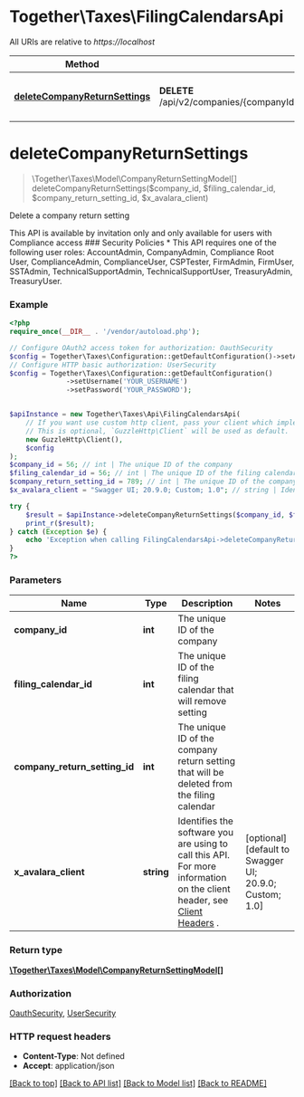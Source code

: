 # Together\Taxes\FilingCalendarsApi

All URIs are relative to *https://localhost*

Method | HTTP request | Description
------------- | ------------- | -------------
[**deleteCompanyReturnSettings**](FilingCalendarsApi.md#deleteCompanyReturnSettings) | **DELETE** /api/v2/companies/{companyId}/filingcalendars/{filingCalendarId}/setting/{companyReturnSettingId} | Delete a company return setting


# **deleteCompanyReturnSettings**
> \Together\Taxes\Model\CompanyReturnSettingModel[] deleteCompanyReturnSettings($company_id, $filing_calendar_id, $company_return_setting_id, $x_avalara_client)

Delete a company return setting

This API is available by invitation only and only available for users with Compliance access  ### Security Policies  * This API requires one of the following user roles: AccountAdmin, CompanyAdmin, Compliance Root User, ComplianceAdmin, ComplianceUser, CSPTester, FirmAdmin, FirmUser, SSTAdmin, TechnicalSupportAdmin, TechnicalSupportUser, TreasuryAdmin, TreasuryUser.

### Example
```php
<?php
require_once(__DIR__ . '/vendor/autoload.php');

// Configure OAuth2 access token for authorization: OauthSecurity
$config = Together\Taxes\Configuration::getDefaultConfiguration()->setAccessToken('YOUR_ACCESS_TOKEN');
// Configure HTTP basic authorization: UserSecurity
$config = Together\Taxes\Configuration::getDefaultConfiguration()
              ->setUsername('YOUR_USERNAME')
              ->setPassword('YOUR_PASSWORD');


$apiInstance = new Together\Taxes\Api\FilingCalendarsApi(
    // If you want use custom http client, pass your client which implements `GuzzleHttp\ClientInterface`.
    // This is optional, `GuzzleHttp\Client` will be used as default.
    new GuzzleHttp\Client(),
    $config
);
$company_id = 56; // int | The unique ID of the company
$filing_calendar_id = 56; // int | The unique ID of the filing calendar that will remove setting
$company_return_setting_id = 789; // int | The unique ID of the company return setting that will be deleted from the filing calendar
$x_avalara_client = "Swagger UI; 20.9.0; Custom; 1.0"; // string | Identifies the software you are using to call this API.  For more information on the client header, see [Client Headers](https://developer.avalara.com/avatax/client-headers/) .

try {
    $result = $apiInstance->deleteCompanyReturnSettings($company_id, $filing_calendar_id, $company_return_setting_id, $x_avalara_client);
    print_r($result);
} catch (Exception $e) {
    echo 'Exception when calling FilingCalendarsApi->deleteCompanyReturnSettings: ', $e->getMessage(), PHP_EOL;
}
?>
```

### Parameters

Name | Type | Description  | Notes
------------- | ------------- | ------------- | -------------
 **company_id** | **int**| The unique ID of the company |
 **filing_calendar_id** | **int**| The unique ID of the filing calendar that will remove setting |
 **company_return_setting_id** | **int**| The unique ID of the company return setting that will be deleted from the filing calendar |
 **x_avalara_client** | **string**| Identifies the software you are using to call this API.  For more information on the client header, see [Client Headers](https://developer.avalara.com/avatax/client-headers/) . | [optional] [default to Swagger UI; 20.9.0; Custom; 1.0]

### Return type

[**\Together\Taxes\Model\CompanyReturnSettingModel[]**](../Model/CompanyReturnSettingModel.md)

### Authorization

[OauthSecurity](../../../README.md#OauthSecurity), [UserSecurity](../../../README.md#UserSecurity)

### HTTP request headers

 - **Content-Type**: Not defined
 - **Accept**: application/json

[[Back to top]](#) [[Back to API list]](../../../README.md#documentation-for-api-endpoints) [[Back to Model list]](../../../README.md#documentation-for-models) [[Back to README]](../../../README.md)

